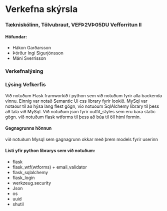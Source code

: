 # Verkefna skýrsla

### Tækniskólinn, Tölvubraut, VEFÞ2VÞ05DU Vefforritun II
#### Höfundar:
* Hákon Garðarsson
* Þórður Ingi Sigurjónsson
* Máni Sverrisson

### Verkefnalýsing

### Lýsing Vefkerfis

Við notuðum Flask framworkið í python sem við notuðum fyrir alla backenda vinnu. Einnig var notað Semantic Ui css library fyrir lookið. MySql var notaður til að hýsa lang flest gögn, við notuðum SqlAlchemy library til þess að tala við MySql. Við notuðum json fyrir outfit_styles sem eru bara static gögn. við notuðum flask wtforms til þess að búa til öll html formin. 

#### Gagnagrunns hönnun 
við notuðum Mysql sem gagnagrunn okkar með þrem models fyrir userinn
#### Listi yfir python librarys sem við notuðum:
* flask
* flask_wtf(wtforms) + email_validator
* flask_sqlalchemy
* flask_login
* werkzeug.security 
* Json
* os
* uuid 
* shutil

